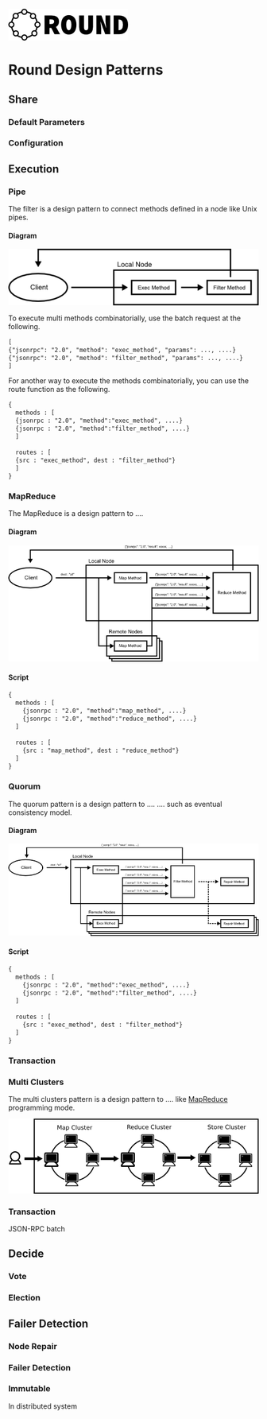 ![round_logo](img/round_logo.png)

# Round Design Patterns

## Share

### Default Parameters

### Configuration

## Execution

### Pipe

The filter is a design pattern to connect methods defined in a node like Unix pipes.

#### Diagram

![Map-Reduce](img/round_dp_pipe.png)

To execute multi methods combinatorially, use the batch request at the following.
```
[
{"jsonrpc": "2.0", "method": "exec_method", "params": ..., ....}
{"jsonrpc": "2.0", "method": "filter_method", "params": ..., ....}
]
```
For another way to execute the methods combinatorially, you can use the route function as the following.

```
{
  methods : [
  {jsonrpc : "2.0", "method":"exec_method", ....}
  {jsonrpc : "2.0", "method":"filter_method", ....}
  ]

  routes : [
  {src : "exec_method", dest : "filter_method"}
  ]
}
```

### MapReduce

The MapReduce is a design pattern to ....

#### Diagram

![Map-Reduce](img/round_dp_mapreduce.png)

#### Script

```
{
  methods : [
    {jsonrpc : "2.0", "method":"map_method", ....}
    {jsonrpc : "2.0", "method":"reduce_method", ....}
  ]

  routes : [
    {src : "map_method", dest : "reduce_method"}
  ]
}
```

### Quorum

The quorum pattern is a design pattern to .... .... such as eventual consistency model.

#### Diagram

![Quorum  Pattern](img/round_dp_quorum.png)

#### Script

```
{
  methods : [
    {jsonrpc : "2.0", "method":"exec_method", ....}
    {jsonrpc : "2.0", "method":"filter_method", ....}
  ]

  routes : [
    {src : "exec_method", dest : "filter_method"}
  ]
}
```

### Transaction

### Multi Clusters

The multi clusters pattern is a design pattern to .... like [MapReduce][map-reduce] programming mode.


![Multi Cluster](img/round_dp_multiclusters.png)

### Transaction

JSON-RPC batch

## Decide

### Vote

### Election

## Failer Detection

### Node Repair

### Failer Detection

### Immutable

In distributed system

[map-reduce]: http://en.wikipedia.org/wiki/MapReduce
